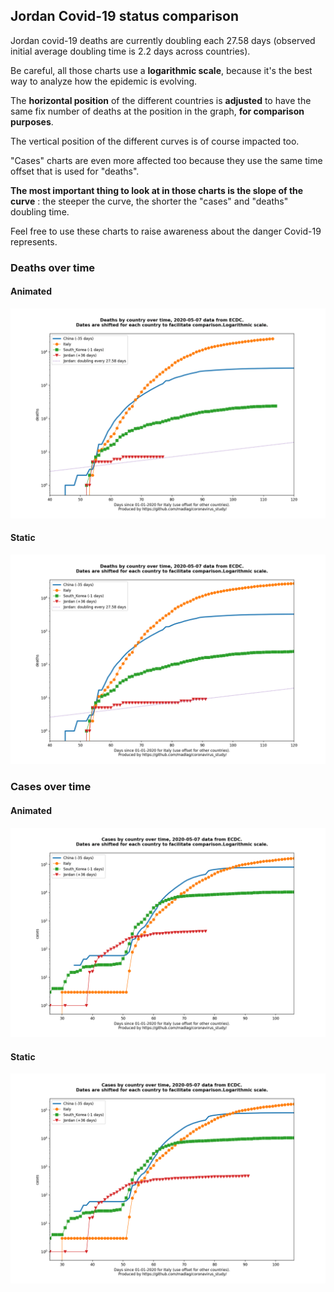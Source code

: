 ## Jordan Covid-19 status comparison 

Jordan covid-19 deaths are currently doubling each 27.58 days (observed initial average doubling time is 2.2 days across countries).



Be careful, all those charts use a **logarithmic scale**, because it's the best way to analyze how the epidemic is evolving.
 
The **horizontal position** of the different countries is **adjusted** to have the same fix number of deaths at the position in the graph, **for comparison purposes**.

The vertical position of the different curves is of course impacted too.

"Cases" charts are even more affected too because they use the same time offset that is used for "deaths".

**The most important thing to look at in those charts is the slope of the curve** : the steeper the curve, the shorter the "cases" and "deaths" doubling time.

Feel free to use these charts to raise awareness about the danger Covid-19 represents. 


 
### Deaths over time
 
#### Animated
![Jordan covid-19 deaths animated chart](https://raw.githubusercontent.com/madlag/coronavirus_study/master/notebooks/graphs/2020-05-07/countries/Jordan/2020-05-07_Jordan_deaths.gif "Jordan covid-19 deaths animated chart")   
 
#### Static
![Jordan covid-19 deaths static chart](https://raw.githubusercontent.com/madlag/coronavirus_study/master/notebooks/graphs/2020-05-07/countries/Jordan/2020-05-07_Jordan_deaths.png "Jordan covid-19 deaths static chart")   

 
### Cases over time
 
#### Animated
![Jordan covid-19 cases animated chart](https://raw.githubusercontent.com/madlag/coronavirus_study/master/notebooks/graphs/2020-05-07/countries/Jordan/2020-05-07_Jordan_cases.gif "Jordan covid-19 cases animated chart")   
 
#### Static
![Jordan covid-19 cases static chart](https://raw.githubusercontent.com/madlag/coronavirus_study/master/notebooks/graphs/2020-05-07/countries/Jordan/2020-05-07_Jordan_cases.png "Jordan covid-19 cases static chart")   

